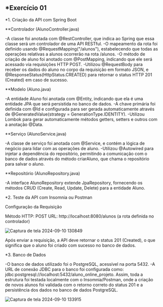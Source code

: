 *Exercício 01
--------------------------------------------------------------------------------------------------------------------------------------------------------

*1. Criação da API com Spring Boot

**Controlador (AlunoController.java)

-A classe foi anotada com @RestController, que indica ao Spring que essa classe será um controlador de uma API RESTful.
-O mapeamento da rota foi definido usando @RequestMapping("/alunos"), estabelecendo que todas as operações relativas a alunos ocorrerão na rota /alunos.
-O método de criação de aluno foi anotado com @PostMapping, indicando que ele será acessado via requisições HTTP POST.
-Utilizou @RequestBody para receber os dados do aluno no corpo da requisição em formato JSON, e @ResponseStatus(HttpStatus.CREATED) para retornar o status HTTP 201 (Created) em caso de sucesso.

**Modelo (Aluno.java)

-A entidade Aluno foi anotada com @Entity, indicando que ela é uma entidade JPA que será persistida no banco de dados.
-A chave primária foi definida com @Id e configurada para ser gerada automaticamente através de @GeneratedValue(strategy = GenerationType.IDENTITY).
-Utilizou Lombok para gerar automaticamente métodos getters, setters e outros com a anotação @Data.

**Serviço (AlunoService.java)

-A classe de serviço foi anotada com @Service, e contém a lógica de negócio para lidar com as operações de aluno.
-Utilizou @Autowired para injetar a dependência do repositório, permitindo a comunicação com o banco de dados através do método criarAluno, que chama o repositório para salvar o aluno.

**Repositório (AlunoRepository.java)

-A interface AlunoRepository extende JpaRepository, fornecendo os métodos CRUD (Create, Read, Update, Delete) para a entidade Aluno.

*2. Teste da API com Insomnia ou Postman

Configuração da Requisição

Método HTTP: POST
URL: http://localhost:8080/alunos (a rota definida no controlador)

![Captura de tela 2024-09-10 130849](https://github.com/user-attachments/assets/b3aed0e4-623f-42f1-8553-3dde9ade7367)

Após enviar a requisição, a API deve retornar o status 201 (Created), o que significa que o aluno foi criado com sucesso no banco de dados.

*3. Banco de Dados

-O banco de dados utilizado foi o PostgreSQL, acessível na porta 5432.
-A URL de conexão JDBC para o banco foi configurada como: jdbc:postgresql://localhost:5432/aluno_online_projeto.
Assim, toda a estrutura foi testada localmente com o Insomnia/Postman, onde a criação de novos alunos foi validada com o retorno correto do status 201 e a persistência dos dados no banco de dados PostgreSQL.

![Captura de tela 2024-09-10 133915](https://github.com/user-attachments/assets/ca9874ee-8ffd-4b04-900d-9d48718fff29)
